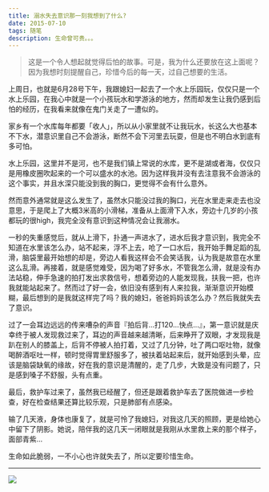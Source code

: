 ```yaml
---
title: 溺水失去意识那一刻我想到了什么?
date: 2015-07-10
tags: 随笔
description: 生命曾可贵。。。
---
```


> 这是一个令人想起就觉得后怕的故事。可是，我为什么还要放在这上面呢？因为我想时刻提醒自己，珍惜今后的每一天，过自己想要的生活。

上周日，也就是6月28号下午，我跟媳妇一起去了一个水上乐园玩，仅仅只是一个水上乐园，在我心中就是一个小孩玩水和学游泳的地方，然而却发生让我仍感到后怕的经历，在我看来就像在鬼门关走了一遭似的。

家乡有一个水库每年都要「收人」，所以从小家里就不让我玩水，长这么大也基本不下水，潜意识里自己不会游泳，断然不会下河里去玩耍，但是也不明白水到底有多可怕。

水上乐园，这里并不是河，也不是我们镇上常说的水库，更不是湖或者海，仅仅只是用橡皮圈吹起来的一个可以盛水的水池。因为这样我并没有去注意我不会游泳的这个事实，并且水深只能没到我的胸口，更觉得不会有什么意外。

然而意外通常就是这么发生了，虽然水只能没过我的胸口，光在水里走来走去也没意思，于是爬上了大概3米高的小滑梯，准备从上面滑下入水，旁边十几岁的小孩都玩的很high，我完全没有意识到这种情况会让我溺水。

一秒的失重感觉后，就从上滑下，扑通一声进水了，进水后我才意识到，我完全不知道在水里该怎么办，站不起来，浮不上去，呛了一口水后，我开始手舞足蹈的乱滑，脑袋里最开始想的却是，旁边人看我这样会不会笑话我，认为我是故意在水里这么乱滑。再接着，就是感觉难受，因为喝了好多水，不管我怎么滑，就是没有办法站稳，伸手急速的拍打发出求救信号，想着旁边的人能发现我，扶我一把，也许我就能站起来了。然而过了好一会，依旧没有感到有人来拉我，渐渐意识开始模糊，最后想到的是我就这样完了吗？我的媳妇，爸爸妈妈该怎么办？然后我就失去了意识。

过了一会耳边远远的传来嘈杂的声音『拍后背…打120…快点…』，第一意识就是庆幸终于被人发现救过来了，耳边的声音越来越清晰，后来睁开了双眼，才发现我是趴在别人的膝盖上，后背不停被人拍打着，又过了几分钟，吐了两口呕吐物，就像喝醉酒呕吐一样，顿时觉得胃里舒服多了，被扶着站起来后，就开始感到头晕，应该是脑袋缺氧的缘故，好在我的意识是清醒的，走了几步，大致是没有问题了，只是感到嗓子不舒服，头有点重。

最后，救护车过来了，虽然我已经醒了，但还是跟着救护车去了医院做进一步检查，好在检查结果还算比较乐观，只是肺部有点感染。

输了几天液，身体也康复了，就是可怜了我媳妇，对我这几天的照顾，更是给她心中留下了阴影。她说，陪伴我的这几天一闭眼就是我刚从水里救上来的那个样子，面部青紫…

生命如此脆弱，一不小心也许就失去了，所以定要珍惜生命。

- - -
![](/image/weixin.jpg)